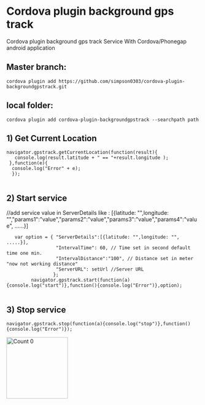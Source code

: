 # Cordova plugin background gps track
Cordova plugin background gps track Service With Cordova/Phonegap android application




## Master branch:
 
 ```
cordova plugin add https://github.com/simpson0303/cordova-plugin-backgroundgpstrack.git
 ```
## local folder:

 ``` 
cordova plugin add cordova-plugin-backgroundgpstrack --searchpath path

```


## 1) Get Current Location
  ```
  navigator.gpstrack.getCurrentLocation(function(result){
     console.log(result.latitude + " == "+result.longitude );
   },function(e){
    console.log("Error" + e);
    });
  
  
```
## 2) Start service 

 //add service value in ServerDetails like :
  [{latitude: "",longitude: "","params1":"value","params2":"value","params3":"value","params4":"value", ......}]
 ```  
    var option = { "ServerDetails":[{latitude: "",longitude: "",  .....}],
                   "IntervalTime": 60, // Time set in second default time one min.
                   "IntervalDistance":"100", // Distance set in meter "now not working distance"
                   "ServerURL": setUrl //Server URL
                  };
          navigator.gpstrack.start(function(a){console.log("start")},function(){console.log("Error")},option);
     
 ``` 
  
## 3) Stop service 
  ```
  navigator.gpstrack.stop(function(a){console.log("stop")},function(){console.log("Error")});
  
```

<a href="https://www.paypal.me/simpson0303" target="_blank"><img src="https://dl.dropboxusercontent.com/s/r5azqieu9stu0pc/pay-now-button-afme.png?dl=0" alt="Count 0" width="160"/></a>
